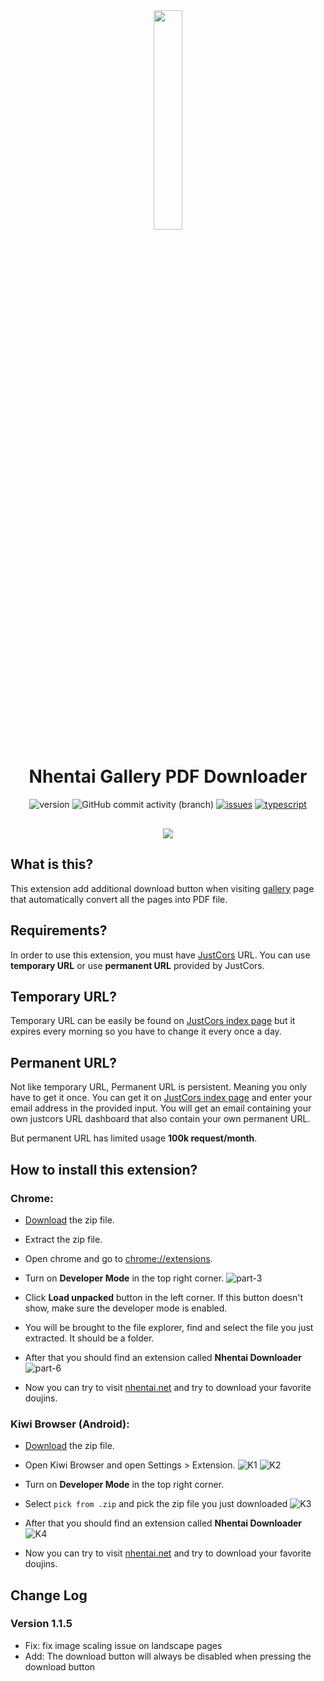 <div align="center">
    <img src="assets/logo.png" width="30%" />
    <h1>Nhentai Gallery PDF Downloader</h1>

![version](https://img.shields.io/github/package-json/v/mangadi3859/nhentai-downloader?filename=package.json&style=flat-square&logo=json&logoColor=blue)
![GitHub commit activity (branch)](https://img.shields.io/github/commit-activity/w/mangadi3859/nhentai-downloader/main?logo=github&color=yellow)
[![issues](https://img.shields.io/github/issues/mangadi3859/nhentai-downloader?color=yellow&logo=github&logoColor=yellow&style=flat-square)](https://github.com/mangadi3859/nhentai-downloader/issues)
[![typescript](https://img.shields.io/github/package-json/dependency-version/mangadi3859/nhentai-downloader/dev/typescript?logo=typescript&style=flat-square)](https://www.npmjs.com/package/typescript)

<img src="assets/preview.gif" style="max-width: 100%; height: auto; margin-top: 1rem;" />
</div>

## What is this?

This extension add additional download button when visiting [gallery](https://nhentai.net/g/) page that automatically convert all the pages into PDF file.

## Requirements?

In order to use this extension, you must have [JustCors](https://justcors.com) URL. You can use **temporary URL** or use **permanent URL** provided by JustCors.

## Temporary URL?

Temporary URL can be easily be found on [JustCors index page](https://justcors.com) but it expires every morning so you have to change it every once a day.

## Permanent URL?

Not like temporary URL, Permanent URL is persistent. Meaning you only have to get it once. You can get it on [JustCors index page](https://justcors.com) and enter your email address in the provided input. You will get an email containing your own justcors URL dashboard that also contain your own permanent URL.

But permanent URL has limited usage **100k request/month**.

## How to install this extension?

### Chrome:

-   [Download](https://github.com/mangadi3859/nhentai-downloader/archive/refs/heads/main.zip) the zip file.

-   Extract the zip file.

-   Open chrome and go to [chrome://extensions](chrome://extensions).

-   Turn on **Developer Mode** in the top right corner.
    ![part-3](./assets/part-3.png)

-   Click **Load unpacked** button in the left corner. If this button doesn't show, make sure the developer mode is enabled.

-   You will be brought to the file explorer, find and select the file you just extracted. It should be a folder.

-   After that you should find an extension called **Nhentai Downloader**
    ![part-6](./assets/part-6.png)

-   Now you can try to visit [nhentai.net](https://nhentai.net) and try to download your favorite doujins.

### Kiwi Browser (Android):

-   [Download](https://github.com/mangadi3859/nhentai-downloader/archive/refs/heads/main.zip) the zip file.

-   Open Kiwi Browser and open Settings > Extension.
    ![K1](./assets/K1.png)
    ![K2](./assets/K2.png)

-   Turn on **Developer Mode** in the top right corner.
-   Select `pick from .zip` and pick the zip file you just downloaded
    ![K3](./assets/K3.png)

-   After that you should find an extension called **Nhentai Downloader**
    ![K4](./assets/K4.png)

-   Now you can try to visit [nhentai.net](https://nhentai.net) and try to download your favorite doujins.

## Change Log

### Version 1.1.5

-   Fix: fix image scaling issue on landscape pages
-   Add: The download button will always be disabled when pressing the download button
